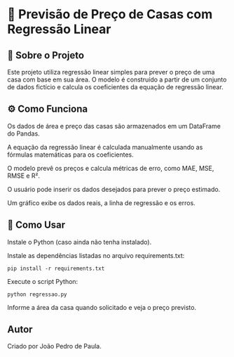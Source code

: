 # 🏡 Previsão de Preço de Casas com Regressão Linear

## 📌 Sobre o Projeto
Este projeto utiliza regressão linear simples para prever o preço de uma casa com base em sua área. O modelo é construído a partir de um conjunto de dados fictício e calcula os coeficientes da equação de regressão linear.

## ⚙️ Como Funciona

Os dados de área e preço das casas são armazenados em um DataFrame do Pandas.

A equação da regressão linear é calculada manualmente usando as fórmulas matemáticas para os coeficientes.

O modelo prevê os preços e calcula métricas de erro, como MAE, MSE, RMSE e R².

O usuário pode inserir os dados desejados para prever o preço estimado.

Um gráfico exibe os dados reais, a linha de regressão e os erros.

## 🚀 Como Usar

Instale o Python (caso ainda não tenha instalado).

Instale as dependências listadas no arquivo requirements.txt:

    pip install -r requirements.txt

Execute o script Python:

    python regressao.py
    
Informe a área da casa quando solicitado e veja o preço previsto.

## Autor

Criado por João Pedro de Paula.
